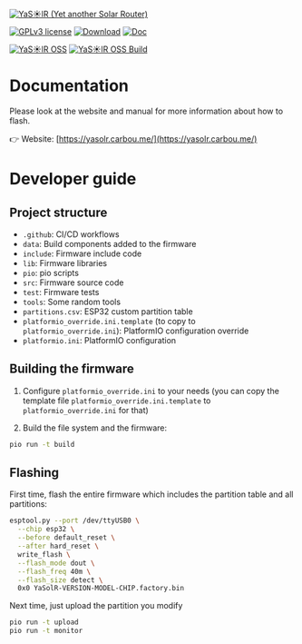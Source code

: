 [![YaS☀️lR (Yet another Solar Router)](https://yasolr.carbou.me/assets/img/logo.png)](https://yasolr.carbou.me/)

[![GPLv3 license](https://img.shields.io/badge/License-GPLv3-blue.svg)](http://perso.crans.org/besson/LICENSE.html)
[![Download](https://img.shields.io/badge/Download-bin-green.svg)](https://yasolr.carbou.me/download)
[![Doc](https://img.shields.io/badge/Doc-html-green.svg)](https://yasolr.carbou.me/manual)

[![YaS☀️lR OSS](https://img.shields.io/badge/YaSolR%20OSS-sources-green.svg)](https://github.com/mathieucarbou/YaSolR-OSS/) [![YaS☀️lR OSS Build](https://github.com/mathieucarbou/YaSolR-OSS/actions/workflows/build-oss.yml/badge.svg?branch=main)](https://github.com/mathieucarbou/YaSolR-OSS/actions/workflows/build-oss.yml)

# Documentation

Please look at the website and manual for more information about how to flash.

👉 Website: [https://yasolr.carbou.me/](https://yasolr.carbou.me/)

# Developer guide

## Project structure

- `.github`: CI/CD workflows
- `data`: Build components added to the firmware
- `include`: Firmware include code
- `lib`: Firmware libraries
- `pio`: pio scripts
- `src`: Firmware source code
- `test`: Firmware tests
- `tools`: Some random tools
- `partitions.csv`: ESP32 custom partition table
- `platformio_override.ini.template` (to copy to `platformio_override.ini`): PlatformIO configuration override
- `platformio.ini`: PlatformIO configuration

## Building the firmware

1. Configure `platformio_override.ini` to your needs (you can copy the template file `platformio_override.ini.template` to `platformio_override.ini` for that)

2. Build the file system and the firmware:

```bash
pio run -t build
```

## Flashing

First time, flash the entire firmware which includes the partition table and all partitions:

```bash
esptool.py --port /dev/ttyUSB0 \
  --chip esp32 \
  --before default_reset \
  --after hard_reset \
  write_flash \
  --flash_mode dout \
  --flash_freq 40m \
  --flash_size detect \
  0x0 YaSolR-VERSION-MODEL-CHIP.factory.bin
```

Next time, just upload the partition you modify

```bash
pio run -t upload
pio run -t monitor
```

